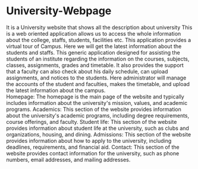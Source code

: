 # University-Webpage
It is a University website that shows all the description about university This is a web oriented application allows us to access the whole information about the college, staffs, students, facilities etc. This application provides a virtual tour of Campus. Here we will get the latest information about the students and staffs. This generic application designed for assisting the students of an institute regarding the information on the courses, subjects, classes, assignments, grades and timetable. It also provides the support that a faculty can also check about his daily schedule, can upload assignments, and notices to the students.
Here administrator will manage the accounts of the student and faculties, makes the timetable, and upload the latest information about the campus.  
Homepage: The homepage is the main page of the website and typically includes information about the university's mission, values, and academic programs.
Academics: This section of the website provides information about the university's academic programs, including degree requirements, course offerings, and faculty.
Student life: This section of the website provides information about student life at the university, such as clubs and organizations, housing, and dining.
Admissions: This section of the website provides information about how to apply to the university, including deadlines, requirements, and financial aid.
Contact: This section of the website provides contact information for the university, such as phone numbers, email addresses, and mailing addresses.
